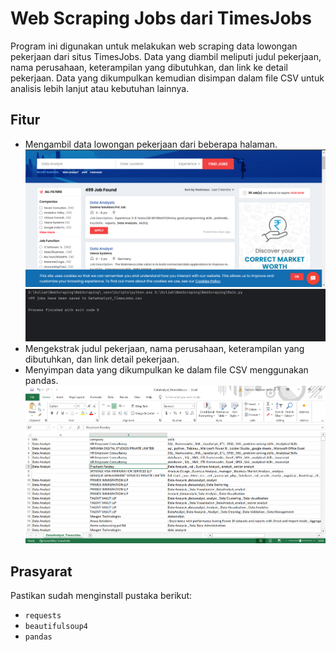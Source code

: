 # Web Scraping Jobs dari TimesJobs

Program ini digunakan untuk melakukan web scraping data lowongan pekerjaan dari situs TimesJobs. Data yang diambil meliputi judul pekerjaan, nama perusahaan, keterampilan yang dibutuhkan, dan link ke detail pekerjaan. Data yang dikumpulkan kemudian disimpan dalam file CSV untuk analisis lebih lanjut atau kebutuhan lainnya.

## Fitur

- Mengambil data lowongan pekerjaan dari beberapa halaman.
![Preview](timesjob.png)
![Preview](hasil.png)
- Mengekstrak judul pekerjaan, nama perusahaan, keterampilan yang dibutuhkan, dan link detail pekerjaan.
- Menyimpan data yang dikumpulkan ke dalam file CSV menggunakan pandas.
![Preview](excel.png)
## Prasyarat

Pastikan sudah menginstall pustaka berikut:
- `requests`
- `beautifulsoup4`
- `pandas`
